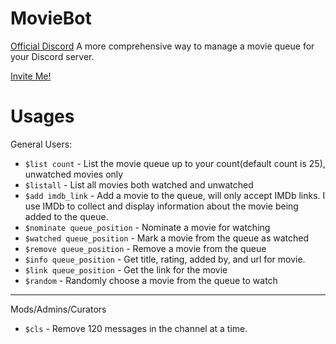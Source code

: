
# MovieBot
[Official Discord](https://discord.com/invite/W92teK5Q4z)
A more comprehensive way to manage a movie queue for your Discord server.

[Invite Me!](https://discord.com/oauth2/authorize?client_id=858789129848225792&permissions=27712&scope=bot)

# Usages
General Users:
 - ```$list count``` - List the movie queue up to your count(default count is 25), unwatched movies only
 - ```$listall``` - List all movies both watched and unwatched
 - ```$add imdb_link``` - Add a movie to the queue, will only accept IMDb links. I use IMDb to collect and display information about the movie being added to the queue.
 - ```$nominate queue_position``` - Nominate a movie for watching
 - ```$watched queue_position``` - Mark a movie from the queue as watched
 - ```$remove queue_position``` - Remove a movie from the queue
 - ```$info queue_position``` - Get title, rating, added by, and url for movie.
 - ```$link queue_position``` - Get the link for the movie
 - ```$random``` - Randomly choose a movie from the queue to watch
---
Mods/Admins/Curators
 - ```$cls``` - Remove 120 messages in the channel at a time.